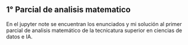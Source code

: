 ## 1° Parcial de analisis matematico

En el jupyter note se encuentran los enunciados y mi solución al primer parcial de analisis matemático de la tecnicatura superior en ciencias de datos e IA.